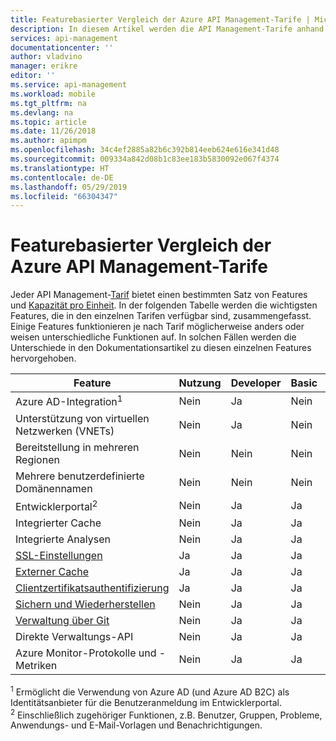 ```yaml
---
title: Featurebasierter Vergleich der Azure API Management-Tarife | Microsoft-Dokumentation
description: In diesem Artikel werden die API Management-Tarife anhand der angebotenen Features verglichen.
services: api-management
documentationcenter: ''
author: vladvino
manager: erikre
editor: ''
ms.service: api-management
ms.workload: mobile
ms.tgt_pltfrm: na
ms.devlang: na
ms.topic: article
ms.date: 11/26/2018
ms.author: apimpm
ms.openlocfilehash: 34c4ef2885a82b6c392b814eeb624e616e341d48
ms.sourcegitcommit: 009334a842d08b1c83ee183b5830092e067f4374
ms.translationtype: HT
ms.contentlocale: de-DE
ms.lasthandoff: 05/29/2019
ms.locfileid: "66304347"
---
```

# <a name="feature-based-comparison-of-the-azure-api-management-tiers"></a>Featurebasierter Vergleich der Azure API Management-Tarife

Jeder API Management-[Tarif](https://aka.ms/apimpricing) bietet einen bestimmten Satz von Features und [Kapazität pro Einheit](api-management-capacity.md). In der folgenden Tabelle werden die wichtigsten Features, die in den einzelnen Tarifen verfügbar sind, zusammengefasst. Einige Features funktionieren je nach Tarif möglicherweise anders oder weisen unterschiedliche Funktionen auf. In solchen Fällen werden die Unterschiede in den Dokumentationsartikel zu diesen einzelnen Features hervorgehoben.

| Feature                                                                                      | Nutzung | Developer      | Basic          | Standard       | Premium        |
| -------------------------------------------------------------------------------------------- | ----------------------------- | -------------- | -------------- | -------------- | -------------- |
| Azure AD-Integration<sup>1</sup>                                                             | Nein                            | Ja            | Nein             | Ja            | Ja            |
| Unterstützung von virtuellen Netzwerken (VNETs)                                                               | Nein                            | Ja            | Nein             | Nein             | Ja            |
| Bereitstellung in mehreren Regionen                                                                      | Nein                            | Nein             | Nein             | Nein             | Ja            |
| Mehrere benutzerdefinierte Domänennamen                                                                 | Nein                            | Nein             | Nein             | Nein             | Ja            |
| Entwicklerportal<sup>2</sup>                                                                 | Nein                            | Ja            | Ja            | Ja            | Ja            |
| Integrierter Cache                                                                               | Nein                            | Ja            | Ja            | Ja            | Ja            |
| Integrierte Analysen                                                                           | Nein                            | Ja            | Ja            | Ja            | Ja            |
| [SSL-Einstellungen](api-management-howto-manage-protocols-ciphers.md)                             | Ja                            | Ja            | Ja            | Ja            | Ja            |
| [Externer Cache](https://aka.ms/apimbyoc)                                                    | Ja                           | Ja            | Ja            | Ja            | Ja            |
| [Clientzertifikatsauthentifizierung](api-management-howto-mutual-certificates-for-clients.md) | Ja                | Ja            | Ja            | Ja            | Ja            |
| [Sichern und Wiederherstellen](api-management-howto-disaster-recovery-backup-restore.md)               | Nein                            | Ja            | Ja            | Ja            | Ja            |
| [Verwaltung über Git](api-management-configuration-repository-git.md)                        | Nein                            | Ja            | Ja            | Ja            | Ja            |
| Direkte Verwaltungs-API                                                                        | Nein                            | Ja            | Ja            | Ja            | Ja            |
| Azure Monitor-Protokolle und -Metriken                                                               | Nein                | Ja            | Ja            | Ja            | Ja            |

<sup>1</sup> Ermöglicht die Verwendung von Azure AD (und Azure AD B2C) als Identitätsanbieter für die Benutzeranmeldung im Entwicklerportal.<br/>
<sup>2</sup> Einschließlich zugehöriger Funktionen, z.B. Benutzer, Gruppen, Probleme, Anwendungs- und E-Mail-Vorlagen und Benachrichtigungen.<br/>
